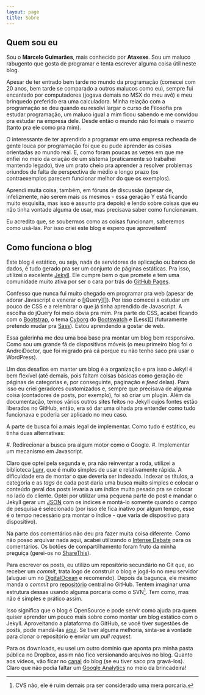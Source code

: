 ```yaml
---
layout: page
title: Sobre
---
```


## Quem sou eu

Sou o **Marcelo Guimarães**, mais conhecido por **Ataxexe**. Sou um maluco rabugento que gosta de programar e tenta escrever alguma coisa útil neste blog.

Apesar de ter entrado bem tarde no mundo da programação (comecei com 20 anos, bem tarde se comparado a outros malucos como eu), sempre fui encantado por computadores (jogava demais no MSX do meu avô) e meu brinquedo preferido era uma calculadora. Minha relação com a programação se deu quando eu resolvi largar o curso de Filosofia pra estudar programação, um maluco igual a mim ficou sabendo e me convidou pra estudar na empresa dele. Desde então o mundo não foi mais o mesmo (tanto pra ele como pra mim).

O interessante de ter aprendido a programar em uma empresa recheada de gente louca por programação foi que eu pude aprender as coisas orientadas ao mundo real. E, como foram poucas as vezes em que me enfiei no meio da criação de um sistema (praticamente só trabalhei mantendo legado), tive um prato cheio pra aprender a resolver problemas oriundos de falta de perspectiva de médio e longo prazo (os contraexemplos parecem funcionar melhor do que os exemplos).

Aprendi muita coisa, também, em fóruns de discussão (apesar de, infelizmente, não serem mais os mesmos - essa geração Y está ficando muito esquisita, mas isso é assunto pra depois) e lendo sobre coisas que eu não tinha vontade alguma de usar, mas precisava saber como funcionavam.

Eu acredito que, se soubermos como as coisas funcionam, saberemos como usá-las. Por isso criei este blog e espero que aproveitem!

## Como funciona o blog

Este blog é estático, ou seja, nada de servidores de aplicação ou banco de dados, é tudo gerado pra ser um conjunto de páginas estáticas. Pra isso, utilizei o excelente [Jekyll][]. Ele cumpre bem o que promete e tem uma comunidade muito ativa por ser o cara por trás do [GitHub Pages][github-pages].

Confesso que nunca fui muito chegado em programar pra web (apesar de adorar Javascript e venerar o [jQuery][]). Por isso comecei a estudar um pouco de CSS e a relembrar o que já tinha aprendido de Javascript. A escolha do jQuery foi meio óbvia pra mim. Pra parte do CSS, acabei ficando com o [Bootstrap][], o tema [Cyborg][] do [Bootswatch][] e [Less][] (futuramente pretendo mudar pra [Sass][]). Estou aprendendo a gostar de web.

Essa galerinha me deu uma boa base pra montar um blog bem responsivo. Como sou um grande fã de dispositivos móveis (o meu primeiro blog foi o AndroiDoctor, que foi migrado pra cá porque eu não tenho saco pra usar o WordPress).

Um dos desafios em manter um blog é a organização e pra isso o Jekyll é bem flexível (até demais, pois faltam coisas básicas como geração de páginas de categorias e, por conseguinte, paginação e *feed* delas). Para isso eu criei geradores customizados e, sempre que precisava de alguma coisa (contadores de posts, por exemplo), foi só criar um plugin. Além da documentação, temos vários outros sites feitos no Jekyll cujos fontes estão liberados no GitHub, então, era só dar uma olhada pra entender como tudo funcionava e poderia ser aplicado no meu caso.

A parte de busca foi a mais legal de implementar. Como tudo é estático, eu tinha duas alternativas:

#. Redirecionar a busca pra algum motor como o Google.
#. Implementar um mecanismo em Javascript.

Claro que optei pela segunda e, pra não reinventar a roda, utilizei a biblioteca [Lunr][], que é muito simples de usar e relativamente rápida. A dificuldade era de montar o que deveria ser indexado. Indexar os títulos, a categoria e as *tags* de cada post daria uma busca muito simples e colocar o conteúdo geral dos posts levaria a um índice muito pesado pra se colocar no lado do cliente. Optei por utilizar uma pequena parte do post e mandar o Jekyll gerar um [JSON][json-indices] com os índices e montá-lo somente quando o campo de pesquisa é selecionado (por isso ele fica inativo por algum tempo, esse é o tempo necessário pra montar o índice - que varia de dispositivo para dispositivo).

Na parte dos comentários não deu pra fazer muita coisa diferente. Como não posso arquivar nada aqui, acabei utilizando o [Intense Debate][intense-debate] para os comentários. Os botões de compartilhamento foram fruto da minha preguiça (gerei-os no [ShareThis][]).

Para escrever os posts, eu utilizo um repositório secundário no Git que, ao receber um *commit*, trata logo de construir o blog e jogá-lo no meu servidor (aluguei um no [DigitalOcean][] e recomendo). Depois da bagunça, ele mesmo manda o *commit* pro [repositório][repo] central no GitHub. Tentem imaginar uma estrutura dessas usando alguma porcaria como o SVN[^csv]. Tem como, mas não é simples e prático assim.

Isso significa que o blog é OpenSource e pode servir como ajuda pra quem quiser aprender um pouco mais sobre como montar um blog estático com o Jekyll. Aproveitando a plataforma do GitHub, se você tiver sugestões de posts, pode mandá-las [aqui][issues]. Se tiver alguma melhoria, sinta-se à vontade para clonar o repositório e enviar um *pull request*.

[^csv]: CVS não, ele é ruim demais pra ser considerado uma mera porcaria.

Para os downloads, eu usei um outro domínio que aponta pra minha pasta pública no Dropbox, assim não fico versionando arquivos no blog. Quanto aos vídeos, vão ficar no [canal][youtube] do blog (se eu tiver saco pra gravá-los). Claro que não podia faltar um [Google Analytics][analytics] no meio da brincadeira!

[analytics]: <http://www.google.com/analytics/>
[bootstrap]: <http://getbootstrap.com>
[bootswatch]: <http://bootswatch.com>
[cyborg]: <http://bootswatch.com/cyborg>
[digitalocean]: <http://www.digitalocean.com>
[github-pages]: <http://pages.github.com>
[intense-debate]: <http://intensedebate.com>
[issues]: <https://github.com/ataxexe/unbelievable-exception/issues>
[jekyll]: <http://jekyllrb.com>
[json-indices]: </search.json>
[lunr]: <http://lunrjs.com>
[repo]: <https://github.com/ataxexe/unbelievable-exception>
[sass]: <http://sass-lang.com>
[sharethis]: <http://www.sharethis.com>
[youtube]: <http://www.youtube.com/user/unbelievablexception>
